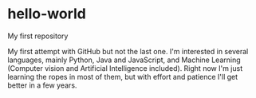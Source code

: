 # hello-world
My first repository

My first attempt with GitHub but not the last one. I'm interested in several languages, mainly Python, Java and JavaScript, and Machine Learning (Computer vision and Artificial Intelligence included). Right now I'm just learning the ropes in most of them, but with effort and patience I'll get better in a few years.
